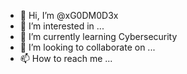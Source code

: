 - 👋 Hi, I’m @xG0DM0D3x
- 👀 I’m interested in ...
- 🌱 I’m currently learning Cybersecurity
- 💞️ I’m looking to collaborate on ...
- 📫 How to reach me ...

<!---
xG0DM0D3x/xG0DM0D3x is a ✨ special ✨ repository because its `README.md` (this file) appears on your GitHub profile.
You can click the Preview link to take a look at your changes.
--->

